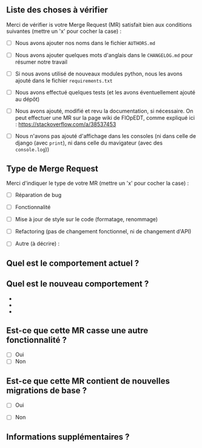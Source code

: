 <!-- inspiré très fortement de https://github.com/bchavez/RethinkDb.Driver/blob/master/.github/PULL_REQUEST_TEMPLATE.md -->

## Liste des choses à vérifier

Merci de vérifier is votre Merge Request (MR) satisfait bien aux conditions suivantes (mettre un 'x' pour cocher la case) :
- [ ] Nous avons ajouter nos noms dans le fichier `AUTHORS.md`
- [ ] Nous avons ajouter quelques mots d'anglais dans le `CHANGELOG.md` pour résumer notre travail
- [ ] Si nous avons utilisé de nouveaux modules python, nous les avons ajouté dans le fichier `requirements.txt`
- [ ] Nous avons effectué quelques tests (et les avons éventuellement ajouté au dépôt)
- [ ] Nous avons ajouté, modifié et revu la documentation, si nécessaire. On peut effectuer une MR sur la page wiki de FlOpEDT, comme expliqué ici : https://stackoverflow.com/a/38537453
- [ ] Nous n'avons pas ajouté d'affichage dans les consoles (ni dans celle de django (avec `print`), ni dans celle du mavigateur (avec des `console.log`))


## Type de Merge Request

<!-- Merci de ne faire que des MR à type unique ; soumettre plusieurs MRs au besoin. --> 

Merci d'indiquer le type de votre MR (mettre un 'x' pour cocher la case) :
- [ ] Réparation de bug
- [ ] Fonctionnalité
- [ ] Mise à jour de style sur le code (formatage, renommage)
- [ ] Refactoring (pas de changement fonctionnel, ni de changement d'API)
- [ ] Autre (à décrire) : 


## Quel est le comportement actuel ?
<!-- Décrire le comportement que vous modifiez, ou donner le numéro d'issue associé. -->


## Quel est le nouveau comportement ?
<!-- Décrire le comportement ou les changements induits par la MR. -->

-
-
-

## Est-ce que cette MR casse une autre fonctionnalité ?

- [ ] Oui
- [ ] Non

<!-- Si une rupture est introduite, merci d'en décrire l'impact. -->


## Est-ce que cette MR contient de nouvelles migrations de base ?

- [ ] Oui
- [ ] Non


## Informations supplémentaires ?

<!-- N'importe quelle information utile, comme une capture écran qui comparerait le comportement initial et le nouveau comportement -->
